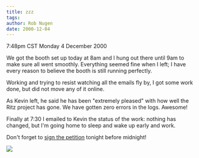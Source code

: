 ```yaml
---
title: zzz
tags: 
author: Rob Nugen
date: 2000-12-04
---
```


<title>going to bed</title>
<p class=date>7:48pm CST Monday 4 December 2000

<p>We got the booth set up today at 8am and I hung out there until 9am
to make sure all went smoothly.  Everything seemed fine when I left; I
have every reason to believe the booth is still running perfectly.

<p>Working and trying to resist watching all the emails fly by, I got
some work done, but did not move any of it online.  

<p>As Kevin left, he said he has been "extremely pleased" with how
well the Ritz project has gone.  We have gotten zero errors in the
logs. Awesome!

<p>Finally at 7:30 I emailed to Kevin the status of the work: nothing
has changed, but I'm going home to sleep and wake up early and work.

<p>Don't forget to <a
href="http://www.savektru.org/petition.html">sign the petition</a>
tonight before midnight!

<p><img src='/images/rob/wL-ROB.gif'>

